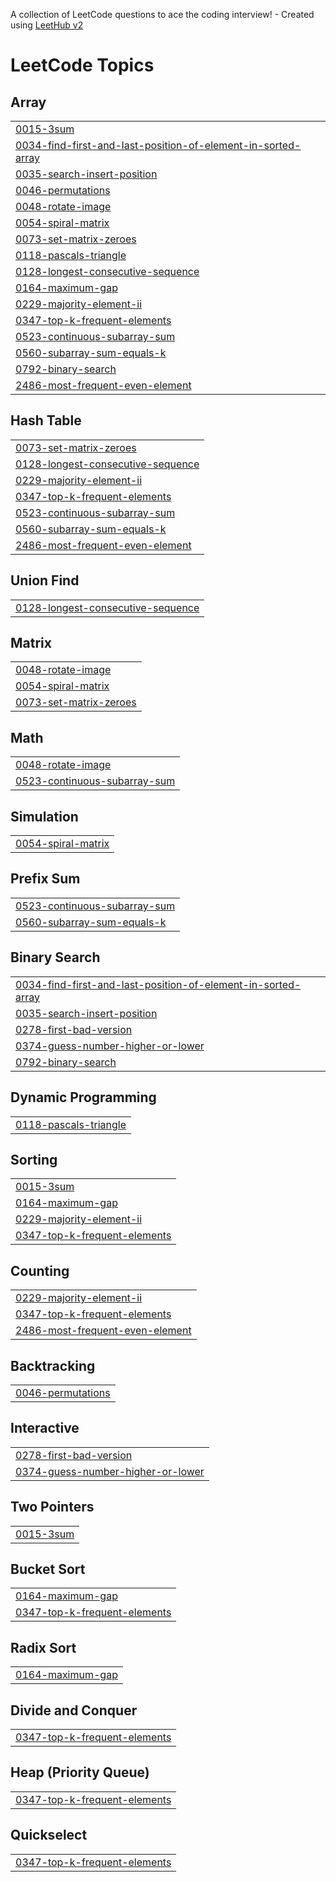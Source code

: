A collection of LeetCode questions to ace the coding interview! - Created using [LeetHub v2](https://github.com/arunbhardwaj/LeetHub-2.0)
<!---LeetCode Topics Start-->
# LeetCode Topics
## Array
|  |
| ------- |
| [0015-3sum](https://github.com/Pratham-Mishra01/DSA-Practice/tree/master/0015-3sum) |
| [0034-find-first-and-last-position-of-element-in-sorted-array](https://github.com/Pratham-Mishra01/DSA-Practice/tree/master/0034-find-first-and-last-position-of-element-in-sorted-array) |
| [0035-search-insert-position](https://github.com/Pratham-Mishra01/DSA-Practice/tree/master/0035-search-insert-position) |
| [0046-permutations](https://github.com/Pratham-Mishra01/DSA-Practice/tree/master/0046-permutations) |
| [0048-rotate-image](https://github.com/Pratham-Mishra01/DSA-Practice/tree/master/0048-rotate-image) |
| [0054-spiral-matrix](https://github.com/Pratham-Mishra01/DSA-Practice/tree/master/0054-spiral-matrix) |
| [0073-set-matrix-zeroes](https://github.com/Pratham-Mishra01/DSA-Practice/tree/master/0073-set-matrix-zeroes) |
| [0118-pascals-triangle](https://github.com/Pratham-Mishra01/DSA-Practice/tree/master/0118-pascals-triangle) |
| [0128-longest-consecutive-sequence](https://github.com/Pratham-Mishra01/DSA-Practice/tree/master/0128-longest-consecutive-sequence) |
| [0164-maximum-gap](https://github.com/Pratham-Mishra01/DSA-Practice/tree/master/0164-maximum-gap) |
| [0229-majority-element-ii](https://github.com/Pratham-Mishra01/DSA-Practice/tree/master/0229-majority-element-ii) |
| [0347-top-k-frequent-elements](https://github.com/Pratham-Mishra01/DSA-Practice/tree/master/0347-top-k-frequent-elements) |
| [0523-continuous-subarray-sum](https://github.com/Pratham-Mishra01/DSA-Practice/tree/master/0523-continuous-subarray-sum) |
| [0560-subarray-sum-equals-k](https://github.com/Pratham-Mishra01/DSA-Practice/tree/master/0560-subarray-sum-equals-k) |
| [0792-binary-search](https://github.com/Pratham-Mishra01/DSA-Practice/tree/master/0792-binary-search) |
| [2486-most-frequent-even-element](https://github.com/Pratham-Mishra01/DSA-Practice/tree/master/2486-most-frequent-even-element) |
## Hash Table
|  |
| ------- |
| [0073-set-matrix-zeroes](https://github.com/Pratham-Mishra01/DSA-Practice/tree/master/0073-set-matrix-zeroes) |
| [0128-longest-consecutive-sequence](https://github.com/Pratham-Mishra01/DSA-Practice/tree/master/0128-longest-consecutive-sequence) |
| [0229-majority-element-ii](https://github.com/Pratham-Mishra01/DSA-Practice/tree/master/0229-majority-element-ii) |
| [0347-top-k-frequent-elements](https://github.com/Pratham-Mishra01/DSA-Practice/tree/master/0347-top-k-frequent-elements) |
| [0523-continuous-subarray-sum](https://github.com/Pratham-Mishra01/DSA-Practice/tree/master/0523-continuous-subarray-sum) |
| [0560-subarray-sum-equals-k](https://github.com/Pratham-Mishra01/DSA-Practice/tree/master/0560-subarray-sum-equals-k) |
| [2486-most-frequent-even-element](https://github.com/Pratham-Mishra01/DSA-Practice/tree/master/2486-most-frequent-even-element) |
## Union Find
|  |
| ------- |
| [0128-longest-consecutive-sequence](https://github.com/Pratham-Mishra01/DSA-Practice/tree/master/0128-longest-consecutive-sequence) |
## Matrix
|  |
| ------- |
| [0048-rotate-image](https://github.com/Pratham-Mishra01/DSA-Practice/tree/master/0048-rotate-image) |
| [0054-spiral-matrix](https://github.com/Pratham-Mishra01/DSA-Practice/tree/master/0054-spiral-matrix) |
| [0073-set-matrix-zeroes](https://github.com/Pratham-Mishra01/DSA-Practice/tree/master/0073-set-matrix-zeroes) |
## Math
|  |
| ------- |
| [0048-rotate-image](https://github.com/Pratham-Mishra01/DSA-Practice/tree/master/0048-rotate-image) |
| [0523-continuous-subarray-sum](https://github.com/Pratham-Mishra01/DSA-Practice/tree/master/0523-continuous-subarray-sum) |
## Simulation
|  |
| ------- |
| [0054-spiral-matrix](https://github.com/Pratham-Mishra01/DSA-Practice/tree/master/0054-spiral-matrix) |
## Prefix Sum
|  |
| ------- |
| [0523-continuous-subarray-sum](https://github.com/Pratham-Mishra01/DSA-Practice/tree/master/0523-continuous-subarray-sum) |
| [0560-subarray-sum-equals-k](https://github.com/Pratham-Mishra01/DSA-Practice/tree/master/0560-subarray-sum-equals-k) |
## Binary Search
|  |
| ------- |
| [0034-find-first-and-last-position-of-element-in-sorted-array](https://github.com/Pratham-Mishra01/DSA-Practice/tree/master/0034-find-first-and-last-position-of-element-in-sorted-array) |
| [0035-search-insert-position](https://github.com/Pratham-Mishra01/DSA-Practice/tree/master/0035-search-insert-position) |
| [0278-first-bad-version](https://github.com/Pratham-Mishra01/DSA-Practice/tree/master/0278-first-bad-version) |
| [0374-guess-number-higher-or-lower](https://github.com/Pratham-Mishra01/DSA-Practice/tree/master/0374-guess-number-higher-or-lower) |
| [0792-binary-search](https://github.com/Pratham-Mishra01/DSA-Practice/tree/master/0792-binary-search) |
## Dynamic Programming
|  |
| ------- |
| [0118-pascals-triangle](https://github.com/Pratham-Mishra01/DSA-Practice/tree/master/0118-pascals-triangle) |
## Sorting
|  |
| ------- |
| [0015-3sum](https://github.com/Pratham-Mishra01/DSA-Practice/tree/master/0015-3sum) |
| [0164-maximum-gap](https://github.com/Pratham-Mishra01/DSA-Practice/tree/master/0164-maximum-gap) |
| [0229-majority-element-ii](https://github.com/Pratham-Mishra01/DSA-Practice/tree/master/0229-majority-element-ii) |
| [0347-top-k-frequent-elements](https://github.com/Pratham-Mishra01/DSA-Practice/tree/master/0347-top-k-frequent-elements) |
## Counting
|  |
| ------- |
| [0229-majority-element-ii](https://github.com/Pratham-Mishra01/DSA-Practice/tree/master/0229-majority-element-ii) |
| [0347-top-k-frequent-elements](https://github.com/Pratham-Mishra01/DSA-Practice/tree/master/0347-top-k-frequent-elements) |
| [2486-most-frequent-even-element](https://github.com/Pratham-Mishra01/DSA-Practice/tree/master/2486-most-frequent-even-element) |
## Backtracking
|  |
| ------- |
| [0046-permutations](https://github.com/Pratham-Mishra01/DSA-Practice/tree/master/0046-permutations) |
## Interactive
|  |
| ------- |
| [0278-first-bad-version](https://github.com/Pratham-Mishra01/DSA-Practice/tree/master/0278-first-bad-version) |
| [0374-guess-number-higher-or-lower](https://github.com/Pratham-Mishra01/DSA-Practice/tree/master/0374-guess-number-higher-or-lower) |
## Two Pointers
|  |
| ------- |
| [0015-3sum](https://github.com/Pratham-Mishra01/DSA-Practice/tree/master/0015-3sum) |
## Bucket Sort
|  |
| ------- |
| [0164-maximum-gap](https://github.com/Pratham-Mishra01/DSA-Practice/tree/master/0164-maximum-gap) |
| [0347-top-k-frequent-elements](https://github.com/Pratham-Mishra01/DSA-Practice/tree/master/0347-top-k-frequent-elements) |
## Radix Sort
|  |
| ------- |
| [0164-maximum-gap](https://github.com/Pratham-Mishra01/DSA-Practice/tree/master/0164-maximum-gap) |
## Divide and Conquer
|  |
| ------- |
| [0347-top-k-frequent-elements](https://github.com/Pratham-Mishra01/DSA-Practice/tree/master/0347-top-k-frequent-elements) |
## Heap (Priority Queue)
|  |
| ------- |
| [0347-top-k-frequent-elements](https://github.com/Pratham-Mishra01/DSA-Practice/tree/master/0347-top-k-frequent-elements) |
## Quickselect
|  |
| ------- |
| [0347-top-k-frequent-elements](https://github.com/Pratham-Mishra01/DSA-Practice/tree/master/0347-top-k-frequent-elements) |
<!---LeetCode Topics End-->